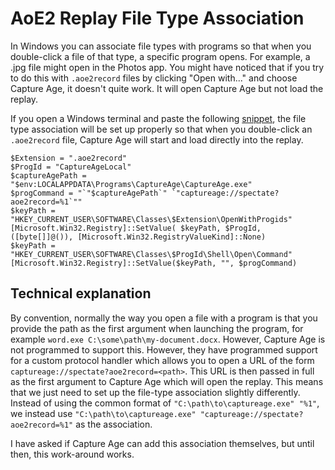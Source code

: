 # AoE2 Replay File Type Association

In Windows you can associate file types with programs so that when you double-click a file of that type, a specific program opens. For example, a .jpg file might open in the Photos app. You might have noticed that if you try to do this with `.aoe2record` files by clicking "Open with..." and choose Capture Age, it doesn't quite work. It will open Capture Age but not load the replay.

If you open a Windows terminal and paste the following [snippet](aoe2record-association.ps1), the file type association will be set up properly so that when you double-click an `.aoe2record` file, Capture Age will start and load directly into the replay.

```
$Extension = ".aoe2record"
$ProgId = "CaptureAgeLocal"
$captureAgePath = "$env:LOCALAPPDATA\Programs\CaptureAge\CaptureAge.exe"
$progCommand = "`"$captureAgePath`" `"captureage://spectate?aoe2record=%1`""
$keyPath = "HKEY_CURRENT_USER\SOFTWARE\Classes\$Extension\OpenWithProgids"
[Microsoft.Win32.Registry]::SetValue( $keyPath, $ProgId, ([byte[]]@()), [Microsoft.Win32.RegistryValueKind]::None)
$keyPath = "HKEY_CURRENT_USER\SOFTWARE\Classes\$ProgId\Shell\Open\Command"
[Microsoft.Win32.Registry]::SetValue($keyPath, "", $progCommand)
```

## Technical explanation

By convention, normally the way you open a file with a program is that you provide the path as the first argument when launching the program, for example `word.exe C:\some\path\my-document.docx`. However, Capture Age is not programmed to support this. However, they have programmed support for a custom protocol handler which allows you to open a URL of the form `captureage://spectate?aoe2record=<path>`. This URL is then passed in full as the first argument to Capture Age which will open the replay. This means that we just need to set up the file-type association slightly differently. Instead of using the common format of `"C:\path\to\captureage.exe" "%1"`, we instead use `"C:\path\to\captureage.exe" "captureage://spectate?aoe2record=%1"` as the association.

I have asked if Capture Age can add this association themselves, but until then, this work-around works.
